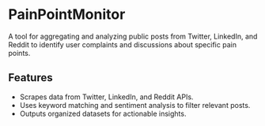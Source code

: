 # PainPointMonitor
A tool for aggregating and analyzing public posts from Twitter, LinkedIn, and Reddit to identify user complaints and discussions about specific pain points.

## Features
- Scrapes data from Twitter, LinkedIn, and Reddit APIs.
- Uses keyword matching and sentiment analysis to filter relevant posts.
- Outputs organized datasets for actionable insights.
